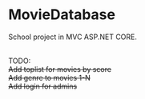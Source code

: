 # MovieDatabase
School project in MVC ASP.NET CORE.

<br/>
TODO:<br/>
<strike>Add toplist for movies by score<br/></strike>
<strike>Add genre to movies 1-N<br/></strike>
<strike>Add login for admins</strike>